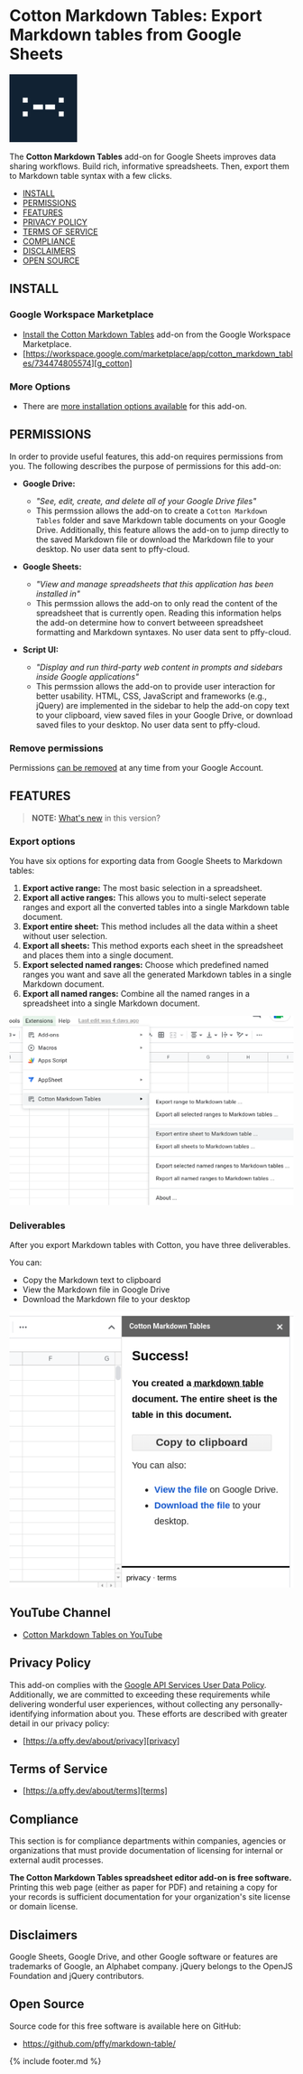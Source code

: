 # Cotton Markdown Tables: Export Markdown tables from Google Sheets

![Cotton Markdown Tables icon is colon-dash-dash-colon][icon120]

The **Cotton Markdown Tables** add-on for Google Sheets improves data sharing workflows. Build rich, informative spreadsheets. Then, export them to Markdown table syntax with a few clicks.

  + [INSTALL](#install)
  + [PERMISSIONS](#permissions)
  + [FEATURES](#features)
  + [PRIVACY POLICY](#privacy-policy)
  + [TERMS OF SERVICE](#terms-of-service) 
  + [COMPLIANCE](#compliance) 
  + [DISCLAIMERS](#disclaimers)  
  + [OPEN SOURCE](#open-source)

## INSTALL

### Google Workspace Marketplace

  + [Install the Cotton Markdown Tables][g_cotton] add-on from the Google Workspace Marketplace.
  + [https://workspace.google.com/marketplace/app/cotton_markdown_tables/734474805574][g_cotton]

### More Options

  + There are [more installation options available][gh_mdt] for this add-on.

## PERMISSIONS

In order to provide useful features, this add-on requires permissions from you. The following describes the purpose of permissions for this add-on:

  + **Google Drive:** 
    + *"See, edit, create, and delete all of your Google Drive files"*
    + This permssion allows the add-on to create a `Cotton Markdown Tables` folder and save Markdown table documents on your Google Drive. Additionally, this feature allows the add-on to jump directly to the saved Markdown file or download the Markdown file to your desktop. No user data sent to pffy-cloud.

  + **Google Sheets:**
    + *"View and manage spreadsheets that this application has been installed in"*
    + This permssion allows the add-on to only read the content of the spreadsheet that is currently open. Reading this information helps the add-on determine how to convert betweeen spreadsheet formatting and Markdown syntaxes. No user data sent to pffy-cloud.
 
  + **Script UI:**
    + *"Display and run third-party web content in prompts and sidebars inside Google applications"*
    + This permssion allows the add-on to provide user interaction for better usability. HTML, CSS, JavaScript and frameworks (e.g., jQuery) are implemented in the sidebar to help the add-on copy text to your clipboard, view saved files in your Google Drive, or download saved files to your desktop. No user data sent to pffy-cloud.

### Remove permissions

Permissions [can be removed][revoke] at any time from your Google Account.

## FEATURES

> **NOTE:** [What's new](https://m.pffy.dev/cotton-whats-new) in this version?

### Export options

You have six options for exporting data from Google Sheets to Markdown tables:

  1. **Export active range:** The most basic selection in a spreadsheet.
  2. **Export all active ranges:** This allows you to multi-select seperate ranges and export all the converted tables into a single Markdown table document.
  3. **Export entire sheet:** This method includes all the data within a sheet without user selection.
  4. **Export all sheets:** This method exports each sheet in the spreadsheet and places them into a single document.
  5. **Export selected named ranges:** Choose which predefined named ranges you want and save all the generated Markdown tables in a single Markdown document.
  6. **Export all named ranges:** Combine all the named ranges in a spreadsheet into a single Markdown document.

<img title="Cotton Markdown tables add-on menu" src="png/cotton-menu.png" />


### Deliverables 

After you export Markdown tables with Cotton, you have three deliverables. 

You can:

  * Copy the Markdown text to clipboard
  * View the Markdown file in Google Drive
  * Download the Markdown file to your desktop

<img title="Cotton Markdown tables add-on prompt" src="png/cotton-prompt.png" />

## YouTube Channel

  + [Cotton Markdown Tables on YouTube][yt_cotton]

## Privacy Policy

This add-on complies with the [Google API Services User Data Policy][gapi]. Additionally, we are committed to exceeding these requirements while delivering wonderful user experiences, without collecting any personally-identifying information about you. These efforts are described with greater detail in our privacy policy:

  + [https://a.pffy.dev/about/privacy][privacy]

## Terms of Service

  + [https://a.pffy.dev/about/terms][terms]

## Compliance

This section is for compliance departments within companies, agencies or organizations that must provide documentation of licensing for internal or external audit processes.

**The Cotton Markdown Tables spreadsheet editor add-on is free software.** Printing this web page (either as paper for PDF) and retaining a copy for your records is sufficient documentation for your organization's site license or domain license.

## Disclaimers

Google Sheets, Google Drive, and other Google software or features are trademarks of Google, an Alphabet company. jQuery belongs to the OpenJS Foundation and jQuery contributors.

## Open Source

Source code for this free software is available here on GitHub:

  + https://github.com/pffy/markdown-table/



[gh_mdt]: https://github.com/pffy/markdown-table/blob/main/README.md#install
[g_cotton]: https://workspace.google.com/marketplace/app/cotton_markdown_tables/734474805574?utm_source=m-pffy-dev
[yt_cotton]: https://www.youtube.com/channel/UCl7X-xNklgG6Eg5X91TNn2Q
[icon120]: /png/icon-simple-120.png
[revoke]: https://myaccount.google.com/permissions
[terms]: https://a.pffy.dev/about/terms
[privacy]: https://a.pffy.dev/about/privacy
[gapi]: https://developers.google.com/terms/api-services-user-data-policy#additional_requirements_for_specific_api_scopes

{% include footer.md %}
